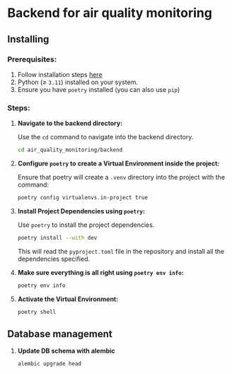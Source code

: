 # Backend for air quality monitoring

## Installing

### Prerequisites:

1. Follow installation steps [here](../README.md)
2. Python (≥ `3.11`) installed on your system.
3. Ensure you have `poetry` installed (you can also use `pip`)

### Steps:

1. **Navigate to the backend directory:**

   Use the `cd` command to navigate into the backend directory.

   ```bash
   cd air_quality_monitoring/backend
   ```

2. **Configure `poetry` to create a Virtual Environment inside the project:**

   Ensure that poetry will create a `.venv` directory into the project with the command:

   ```bash
   poetry config virtualenvs.in-project true
   ```

3. **Install Project Dependencies using `poetry`:**

   Use `poetry` to install the project dependencies.

   ```bash
   poetry install --with dev
   ```

   This will read the `pyproject.toml` file in the repository and install all the dependencies specified.

4. **Make sure everything is all right using `poetry env info`:**

   ```bash
   poetry env info
   ```

5. **Activate the Virtual Environment:**

   ```bash
   poetry shell
   ```

## Database management
   
1. **Update DB schema with alembic**

   ```bash
   alembic upgrade head
   ```
